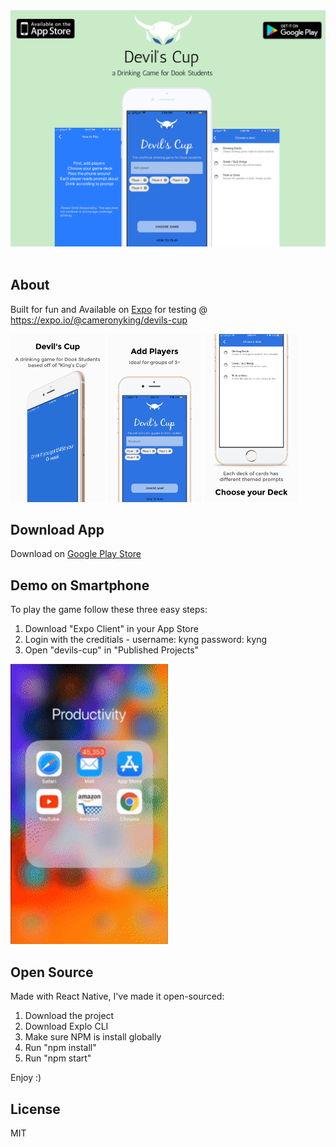 <div align="center">
    <img src="assets/mockup.png">
</div>
<br>


## About

Built for fun and 
Available on [Expo](https://expo.io/@cameronyking/devils-cup) for testing @ https://expo.io/@cameronyking/devils-cup

<div style="display: inline-block;">
    <img width="30%" src="assets/iPhone/0.jpg">
	<img width="30%" src="assets/iPhone/1.jpg">
	<img width="30%" src="assets/iPhone/2.jpg">
</div>

## Download App

Download on [Google Play Store](https://play.google.com/store/apps/details?id=xyz.kyng.devilscup)


## Demo on Smartphone

To play the game follow these three easy steps: 
1. Download "Expo Client" in your App Store
2. Login with the creditials -
	username: kyng 
	password: kyng 
3. Open "devils-cup" in "Published Projects"

<img width="50%" src="gif.gif">


## Open Source

Made with React Native, I've made it open-sourced:
1. Download the project
2. Download Explo CLI 
3. Make sure NPM is install globally
4. Run "npm install" 
5. Run "npm start"

Enjoy :)

## License

MIT


    